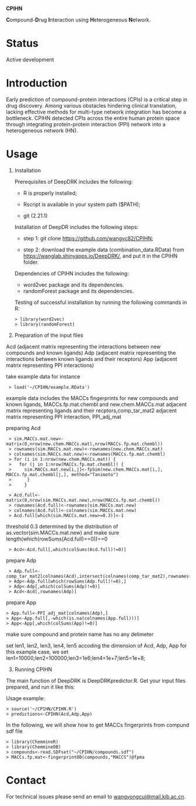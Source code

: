**CPIHN** 

**C**ompound-**D**rug **I**nteraction using **H**eterogeneous **N**etwork. 

# Status

Active development

# Introduction

Early prediction of compound-protein interactions (CPIs) is a critical step in drug discovery. Among various obstacles hindering clinical translation, lacking effective methods for multi-type network integration has become a bottleneck. CPIHN detected CPIs across the entire human protein space through integrating protein-protein interaction (PPI) network into a heterogeneous network (HN).

# Usage

1. Installation

   Prerequisites of DeepDRK includes the following: 

   - R is properly installed; 

   - Rscript is available in your system path ($PATH);

   - git (2.21.1)

    Installation of DeepDR includes the following steps:

    - step 1: git clone https://github.com/wangyc82/CPIHN;

    - step 2: download the example data (combination_data.RData) from https://wanglab.shinyapps.io/DeepDRK/, and put it in the CPIHN folder.

    Dependencies of CPIHN includes the following: 

    - word2vec package and its dependencies.
    - randomForest package and its dependencies.

    Testing of successful installation by running the following commands in R:
     
       > library(word2vec)
       > library(randomForest)


2. Preparation of the input files

Acd (adjacent matrix representing the interactions between new compounds and known ligands)
Adp (adjacent matrix representing the interactions between known ligands and their receptors)
App (adjacent matrix representing PPI interactions)

take example data for instance

     > load('~/CPIHN/example.RData')

example data includes the MACCs fingerprints for new compounds and known ligands, MACCs.fp.mat.chembl and new.chem.MACCs.mat
adjacent matrix representing ligands and their recptors,comp_tar_mat2
adjacent matrix representing PPI interaction, PPI_adj_mat

preparing Acd

     > sim.MACCs.mat.new<-matrix(0,nrow(new.chem.MACCs.mat),nrow(MACCs.fp.mat.chembl))
     > rownames(sim.MACCs.mat.new)<-rownames(new.chem.MACCs.mat)
     > colnames(sim.MACCs.mat.new)<-rownames(MACCs.fp.mat.chembl)
     > for (i in 1:nrow(new.chem.MACCs.mat)) {
     >   for (j in 1:nrow(MACCs.fp.mat.chembl)) {
     >     sim.MACCs.mat.new[i,j]<-fpSim(new.chem.MACCs.mat[i,], MACCs.fp.mat.chembl[j,], method="Tanimoto")
     >      }
     >     }

     > Acd.full<-matrix(0,nrow(sim.MACCs.mat.new),nrow(MACCs.fp.mat.chembl))
     > rownames(Acd.full)<-rownames(sim.MACCs.mat.new)
     > colnames(Acd.full)<-colnames(sim.MACCs.mat.new)
     > Acd.full[which(sim.MACCs.mat.new>=0.3)]<-1
threshold 0.3 determined by the distribution of as.vector(sim.MACCs.mat.new) and make sure length(which(rowSums(Acd.full)==0))==0
     
     > Acd<-Acd.full[,which(colSums(Acd.full)!=0)]

prepare Adp

     > Adp.full<-comp_tar_mat2[colnames(Acd),intersect(colnames(comp_tar_mat2),rownames(PPI_adj_mat))]
     > Adp<-Adp.full[which(rowSums(Adp.full)!=0),]
     > Adp<-Adp[,which(colSums(Adp)!=0)]
     > Acd<-Acd[,rownames(Adp)]

prepare App

    > App.full<-PPI_adj_mat[colnames(Adp),]
    > App<-App.full[,-which(is.na(colnames(App.full)))]
    > App<-App[,which(colSums(App)!=0)]

make sure compound and protein name has no any delimeter

set len1, len2, len3, len4, len5 accoding the dimension of Acd, Adp, App
for this example case, we set len1=10000;len2=100000;len3=1e6;len4=1e+7;len5=1e+8;

3. Running CPIHN

The main function of DeepDRK is DeepDRKpredictor.R. Get your input files prepared, and run it like this:

Usage example:

    > source('~/CPIHN/CPIHN.R')
    > predictions<-CPIHN(Acd,Adp,App)
    
In the following, we will show how to get MACCs fingerprints from compund sdf file

    > library(ChemmineR)
    > library(ChemmineOB)
    > compounds<-read.SDFset("~/CPIHN/compounds.sdf")
    > MACCs.fp.mat<-fingerprintOB(compounds,"MACCS")@fpma


# Contact

For technical issues please send an email to wangyongcui@mail.kib.ac.cn.
